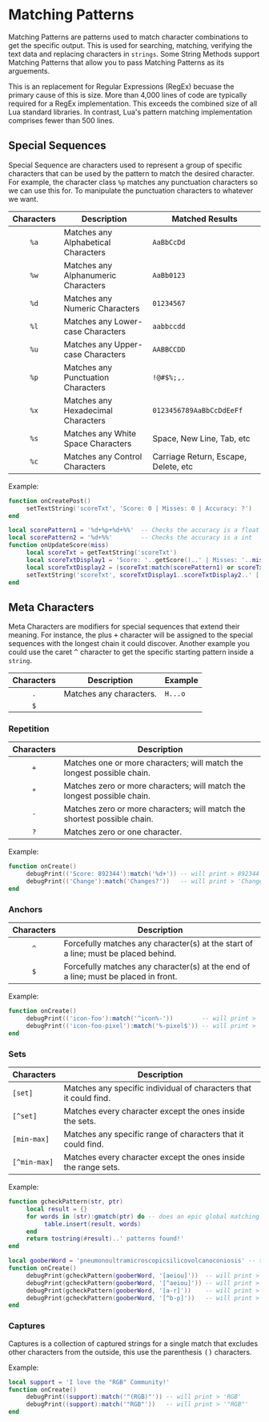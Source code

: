 # Matching Patterns
Matching Patterns are patterns used to match character combinations to get the specific output. This is used for searching, matching, verifying the text data and replacing characters in `strings`. Some String Methods support Matching Patterns that allow you to pass Matching Patterns as its arguements.

This is an replacement for Regular Expressions (RegEx) becuase the primary cause of this is size. More than 4,000 lines of code are typically required for a RegEx implementation. This exceeds the combined size of all Lua standard libraries. In contrast, Lua's pattern matching implementation comprises fewer than 500 lines.


## Special Sequences
Special Sequence are characters used to represent a group of specific characters that can be used by the pattern to match the desired character. For example, the character class `%p` matches any punctuation characters so we can use this for. To manipulate the punctuation characters to whatever we want.

| Characters | Description                         | Matched Results                      |
|:----------:|-------------------------------------|--------------------------------------|
|    `%a`    | Matches any Alphabetical Characters | `AaBbCcDd`                           |
|    `%w`    | Matches any Alphanumeric Characters | `AaBb0123`                           |
|    `%d`    | Matches any Numeric Characters      | `01234567`                           |
|    `%l`    | Matches any Lower-case Characters   | `aabbccdd`                           |
|    `%u`    | Matches any Upper-case Characters   | `AABBCCDD`                           |
|    `%p`    | Matches any Punctuation Characters  | `!@#$%;,.`                           |
|    `%x`    | Matches any Hexadecimal Characters  | `0123456789AaBbCcDdEeFf`             |
|    `%s`    | Matches any White Space Characters  | Space, New Line, Tab, etc            |
|    `%c`    | Matches any Control Characters      | Carriage Return, Escape, Delete, etc |


Example:
```lua
function onCreatePost()
     setTextString('scoreTxt', 'Score: 0 | Misses: 0 | Accuracy: ?')
end

local scorePattern1 = '%d+%p+%d+%%'  -- Checks the accuracy is a float | '%d+%p+%d+%%' > '99.45%'
local scorePattern2 = '%d+%%'        -- Checks the accuracy is a int   | '%d+%%' > '100%'
function onUpdateScore(miss)
     local scoreTxt = getTextString('scoreTxt')
     local scoreTxtDisplay1 = 'Score: '..getScore()..' | Misses: '..miss..' | Accuracy: '
     local scoreTxtDisplay2 = (scoreTxt:match(scorePattern1) or scoreTxt:match(scorePattern2))
     setTextString('scoreTxt', scoreTxtDisplay1..scoreTxtDisplay2..' ['..ratingFC..']')
end
```

## Meta Characters
Meta Characters are modifiers for special sequences that extend their meaning. For instance, the plus <kbd>+</kbd> character will be assigned to the special sequences with the longest chain it could discover. Another example you could use the caret <kbd>^</kbd> character to get the specific starting pattern inside a `string`.

| Characters | Description             | Example |
|:----------:|-------------------------|---------|
|    `.`     | Matches any characters. | `H...o` |
|    `$`     |                         |         |

### Repetition
| Characters | Description                                                              |
|:----------:|--------------------------------------------------------------------------|
|    `+`     | Matches one or more characters; will match the longest possible chain.   |
|    `*`     | Matches zero or more characters; will match the longest possible chain.  |
|    `-`     | Matches zero or more characters; will match the shortest possible chain. |
|    `?`     | Matches zero or one character.                                           |

Example:
```lua
function onCreate()
     debugPrint(('Score: 892344'):match('%d+')) -- will print > 892344
     debugPrint(('Change'):match('Changes?'))   -- will print > 'Change'
end
```

### Anchors
| Characters | Description                                                                        |
|:----------:|------------------------------------------------------------------------------------|
|    `^`     | Forcefully matches any character(s) at the start of a line; must be placed behind. |
|    `$`     | Forcefully matches any character(s) at the end of a line; must be placed in front. |

Example:
```lua
function onCreate()
     debugPrint(('icon-foo'):match('^icon%-'))        -- will print > 'icon-'
     debugPrint(('icon-foo-pixel'):match('%-pixel$')) -- will print > '-pixel'
end
```

### Sets
| Characters   | Description                                                       |
|:-------------|-------------------------------------------------------------------|
| `[set]`      | Matches any specific individual of characters that it could find. |
| `[^set]`     | Matches every character except the ones inside the sets.          |
| `[min-max]`  | Matches any specific range of characters that it could find.      |
| `[^min-max]` | Matches every character except the ones inside the range sets.    |

Example:
```lua
function gcheckPattern(str, ptr)
     local result = {}
     for words in (str):gmatch(ptr) do -- does an epic global matching
          table.insert(result, words)
     end
     return tostring(#result)..' patterns found!'
end

local gooberWord = 'pneumonoultramicroscopicsilicovolcanoconiosis' -- this is a real word
function onCreate()
     debugPrint(gcheckPattern(gooberWord, '[aeiou]'))  -- will print > '20 patterns found!'
     debugPrint(gcheckPattern(gooberWord, '[^aeiou]')) -- will print > '25 patterns found!'
     debugPrint(gcheckPattern(gooberWord, '[a-r]'))    -- will print > '37 patterns found!'
     debugPrint(gcheckPattern(gooberWord, '[^b-p]'))   -- will print > '12 patterns found!'
end
```

### Captures
Captures is a collection of captured strings for a single match that excludes other characters from the outside, this use the parenthesis <kbd>()</kbd> characters.

Example:
```lua
local support = 'I love the "RGB" Community!'
function onCreate()
     debugPrint((support):match('"(RGB)"')) -- will print > 'RGB'
     debugPrint((support):match('"RGB"'))   -- will print > '"RGB"'
end
```